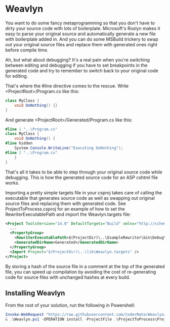﻿# Weavlyn
You want to do some fancy metaprogramming so that you don't have to dirty your source code with lots of boilerplate.  Microsoft's Roslyn makes it easy to parse your original source and automatically generate a new file with boilerplate added in.  And you can do some MSBuild trickery to swap out your original source files and replace them with generated ones right before compile time.

Ah, but what about debugging?  It's a real pain when you're switching between editing and debugging if you have to set breakpoints in the generated code and try to remember to switch back to your original code for editing.

That's where the #line directive comes to the rescue.  Write \<ProjectRoot\>/Program.cs like this:
```csharp
class MyClass {
	void DoNothing() {}
}
```
And generate \<ProjectRoot\>/Generated/Program.cs like this:
```csharp
#line 1 "..\Program.cs"
class MyClass {
	void DoNothing() {
#line hidden
	System.Console.WriteLine("Executing DoNothing");
#line 2 "..\Program.cs"
	}
}
```
That's all it takes to be able to step through your original source code while debugging.  This is how the generated source code for an ASP cshtml file works.

Importing a pretty simple targets file in your csproj takes care of calling the executable that generates source code as well as swapping out original source files and replacing them with generated code.  See ProjectToProcess.csproj for an example of how to set the RewriterExecutablePath and import the Weavlyn.targets file:
```xml
<Project ToolsVersion="14.0" DefaultTargets="Build" xmlns="http://schemas.microsoft.com/developer/msbuild/2003">
  ...
  <PropertyGroup>
    <RewriterExecutablePath>$(ProjectDir)\..\ExampleRewriter\bin\Debug\ExampleRewriter.exe</RewriterExecutablePath>
    <GeneratedDirName>Generated</GeneratedDirName>
  </PropertyGroup>
  <Import Project="$(ProjectDir)\..\lib\Weavlyn.targets" />
</Project>
```

By storing a hash of the source file in a comment at the top of the generated file, you can speed up compilation by avoiding the cost of re-generating code for source files with unchanged hashes at every build.

## Installing Weavlyn
From the root of your solution, run the following in Powershell:
```powershell
Invoke-WebRequest "https://raw.githubusercontent.com/CoderNate/Weavlyn/master/Weavlyn.ps1" -OutFile Weavlyn.ps1
& .\Weavlyn.ps1 -OPERATION install -ProjectFile .\ProjectToProcess\ProjectToProcess.csproj -RewriterName "ExampleRewriter.csx"
```
